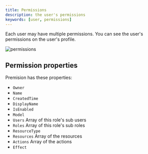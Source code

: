 ```yaml
---
title: Permissions
description: the user's permissions
keywords: [user, permissions]
---
```


Each user may have multiple permissions.
You can see the user's permissions on the user's profile.

![permissions](/img/user/users_permissions.png)

## Permission properties

Premision has these properties:

* `Owner`
* `Name`
* `CreatedTime`
* `DisplayName`
* `IsEnabled`
* `Model`
* `Users` Array of this role's sub users
* `Roles` Array of this role's sub roles
* `ResourceType`
* `Resources` Array of the resources
* `Actions` Array of the actions
* `Effect`
